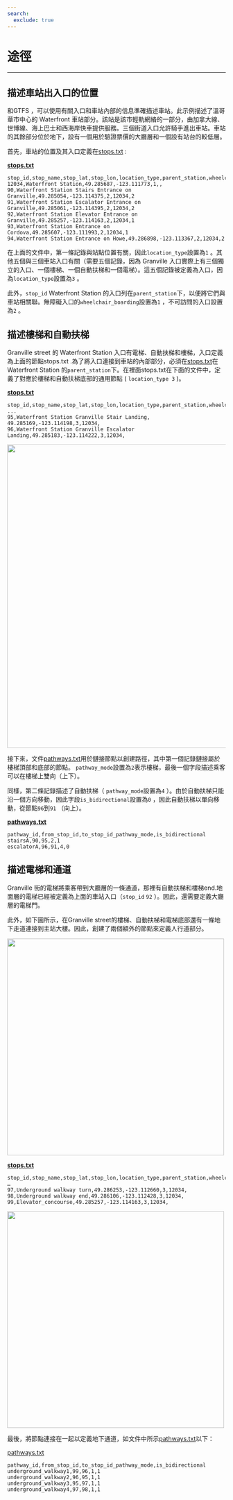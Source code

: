 ```yaml
---
search:
  exclude: true
---
```


# 途徑

<hr/>

## 描述車站出入口的位置

和GTFS ，可以使用有關入口和車站內部的信息準確描述車站。此示例描述了溫哥華市中心的 Waterfront 車站部分。該站是該市輕軌網絡的一部分，由加拿大線、世博線、海上巴士和西海岸快車提供服務。三個街道入口允許騎手進出車站。車站的其餘部分位於地下，設有一個用於驗證票價的大廳層和一個設有站台的較低層。

首先，車站的位置及其入口定義在[stops.txt](../../reference/#pathwaystxt) :

[**stops.txt**](../../reference/#stopstxt)

    stop_id,stop_name,stop_lat,stop_lon,location_type,parent_station,wheelchair_boarding
    12034,Waterfront Station,49.285687,-123.111773,1,,
    90,Waterfront Station Stairs Entrance on Granville,49.285054,-123.114375,2,12034,2
    91,Waterfront Station Escalator Entrance on Granville,49.285061,-123.114395,2,12034,2
    92,Waterfront Station Elevator Entrance on Granville,49.285257,-123.114163,2,12034,1
    93,Waterfront Station Entrance on Cordova,49.285607,-123.111993,2,12034,1
    94,Waterfront Station Entrance on Howe,49.286898,-123.113367,2,12034,2

在上面的文件中，第一條記錄與站點位置有關，因此`location_type`設置為`1` 。其他五個與三個車站入口有關（需要五個記錄，因為 Granville 入口實際上有三個獨立的入口、一個樓梯、一個自動扶梯和一個電梯）。這五個記錄被定義為入口，因為`location_type`設置為`3` 。

此外，`stop_id` Waterfront Station 的入口列在`parent_station`下，以便將它們與車站相關聯。無障礙入口的`wheelchair_boarding`設置為`1` ，不可訪問的入口設置為`2` 。

## 描述樓梯和自動扶梯

Granville street 的 Waterfront Station 入口有電梯、自動扶梯和樓梯，入口定義為上面的節點stops.txt .為了將入口連接到車站的內部部分，必須在[stops.txt](../../reference/#pathwaystxt)在 Waterfront Station 的`parent_station`下。在裡面stops.txt在下面的文件中，定義了對應於樓梯和自動扶梯底部的通用節點 ( `location_type 3` )。

[**stops.txt**](../../reference/#stopstxt)

    stop_id,stop_name,stop_lat,stop_lon,location_type,parent_station,wheelchair_boarding
    ...
    95,Waterfront Station Granville Stair Landing, 49.285169,-123.114198,3,12034,
    96,Waterfront Station Granville Escalator Landing,49.285183,-123.114222,3,12034,

<img class="center" src="../../../assets/pathways.png" width="700px"/>

接下來，文件[pathways.txt](../../reference/#pathwaystxt)用於鏈接節點以創建路徑，其中第一個記錄鏈接屬於樓梯頂部和底部的節點。 `pathway_mode`設置為`2`表示樓梯，最後一個字段描述乘客可以在樓梯上雙向（上下）。

同樣，第二條記錄描述了自動扶梯（ `pathway_mode`設置為`4` ）。由於自動扶梯只能沿一個方向移動，因此字段`is_bidirectional`設置為`0` ，因此自動扶梯以單向移動，從節點`96`到`91` （向上）。

[**pathways.txt**](../../reference/#pathwaystxt)

    pathway_id,from_stop_id,to_stop_id_pathway_mode,is_bidirectional
    stairsA,90,95,2,1
    escalatorA,96,91,4,0

## 描述電梯和通道

Granville 街的電梯將乘客帶到大廳層的一條通道，那裡有自動扶梯和樓梯end.地面層的電梯已經被定義為上面的車站入口（`stop_id` `92` ）。因此，還需要定義大廳層的電梯門。

此外，如下圖所示，在Granville street的樓梯、自動扶梯和電梯底部還有一條地下走道連接到主站大樓。因此，創建了兩個額外的節點來定義人行道部分。

<img class="center" src="../../../assets/pathways-2.png" width="500px"/>

[**stops.txt**](../../reference/#stopstxt)

    stop_id,stop_name,stop_lat,stop_lon,location_type,parent_station,wheelchair_boarding
    …
    97,Underground walkway turn,49.286253,-123.112660,3,12034,
    98,Underground walkway end,49.286106,-123.112428,3,12034,
    99,Elevator_concourse,49.285257,-123.114163,3,12034,

<img class="center" src="../../../assets/pathways-3.png" width="500px"/>

最後，將節點連接在一起以定義地下通道，如文件中所示[pathways.txt](../../reference/#pathwaystxt)以下：

[pathways.txt](../../reference/#pathwaystxt)

    pathway_id,from_stop_id,to_stop_id_pathway_mode,is_bidirectional
    underground_walkway1,99,96,1,1
    underground_walkway2,96,95,1,1
    underground_walkway3,95,97,1,1
    underground_walkway4,97,98,1,1
